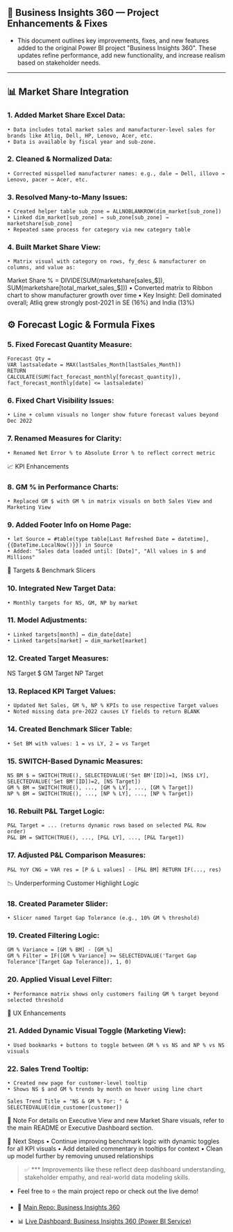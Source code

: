 ## 🔧 Business Insights 360 — Project Enhancements & Fixes
- This document outlines key improvements, fixes, and new features added to the original Power BI project "Business Insights 360". These updates refine performance, add new functionality, and increase realism based on stakeholder needs.
---
## 📊 Market Share Integration
### 1. Added Market Share Excel Data:
	• Data includes total market sales and manufacturer-level sales for brands like Atliq, Dell, HP, Lenovo, Acer, etc.
	• Data is available by fiscal year and sub-zone.
### 2. Cleaned & Normalized Data:
	• Corrected misspelled manufacturer names: e.g., dale → Dell, illovo → Lenovo, pacer → Acer, etc.
### 3. Resolved Many-to-Many Issues:
	• Created helper table sub_zone = ALLNOBLANKROW(dim_market[sub_zone])
	• Linked dim_market[sub_zone] → sub_zone[sub_zone] → marketshare[sub_zone]
	• Repeated same process for category via new category table
### 4. Built Market Share View:
	• Matrix visual with category on rows, fy_desc & manufacturer on columns, and value as:
Market Share % = DIVIDE(SUM(marketshare[sales_$]), SUM(marketshare[total_market_sales_$]))
	• Converted matrix to Ribbon chart to show manufacturer growth over time
	• Key Insight: Dell dominated overall; Atliq grew strongly post-2021 in SE (16%) and India (13%)

## ⚙️ Forecast Logic & Formula Fixes
### 5. Fixed Forecast Quantity Measure:
 ```DAX
Forecast Qty =
VAR lastsaledate = MAX(lastSales_Month[lastSales_Month])
RETURN
CALCULATE(SUM(fact_forecast_monthly[forecast_quantity]), fact_forecast_monthly[date] <= lastsaledate)
 ```
### 6. Fixed Chart Visibility Issues:
	• Line + column visuals no longer show future forecast values beyond Dec 2022
### 7. Renamed Measures for Clarity:
	• Renamed Net Error % to Absolute Error % to reflect correct metric

📈 KPI Enhancements
### 8. GM % in Performance Charts:
	• Replaced GM $ with GM % in matrix visuals on both Sales View and Marketing View
### 9. Added Footer Info on Home Page:
	• let Source = #table(type table[Last Refreshed Date = datetime], {{DateTime.LocalNow()}}) in Source
	• Added: "Sales data loaded until: [Date]", "All values in $ and Millions"

🎯 Targets & Benchmark Slicers
### 10. Integrated New Target Data:
	• Monthly targets for NS, GM, NP by market
### 11. Model Adjustments:
	• Linked targets[month] ↔ dim_date[date]
	• Linked targets[market] ↔ dim_market[market]
### 12. Created Target Measures:
NS Target $
GM Target
NP Target
### 13. Replaced KPI Target Values:
	• Updated Net Sales, GM %, NP % KPIs to use respective Target values
	• Noted missing data pre-2022 causes LY fields to return BLANK
### 14. Created Benchmark Slicer Table:
	• Set BM with values: 1 = vs LY, 2 = vs Target
### 15. SWITCH-Based Dynamic Measures:
 ```DAX
NS BM $ = SWITCH(TRUE(), SELECTEDVALUE('Set BM'[ID])=1, [NS$ LY], SELECTEDVALUE('Set BM'[ID])=2, [NS Target])
GM % BM = SWITCH(TRUE(), ..., [GM % LY], ..., [GM % Target])
NP % BM = SWITCH(TRUE(), ..., [NP % LY], ..., [NP % Target])
 ```
### 16. Rebuilt P&L Target Logic:
 ```DAX
P&L Target = ... (returns dynamic rows based on selected P&L Row order)
P&L BM = SWITCH(TRUE(), ..., [P&L LY], ..., [P&L Target])
 ```
### 17. Adjusted P&L Comparison Measures:
 ```DAX
P&L YoY CNG = VAR res = [P & L values] - [P&L BM] RETURN IF(..., res)
 ```
📉 Underperforming Customer Highlight Logic
### 18. Created Parameter Slider:
	• Slicer named Target Gap Tolerance (e.g., 10% GM % threshold)
### 19. Created Filtering Logic:
 ```DAX
GM % Variance = [GM % BM] - [GM_%]
GM % Filter = IF([GM % Variance] >= SELECTEDVALUE('Target Gap Tolerance'[Target Gap Tolerance]), 1, 0)
 ```
### 20. Applied Visual Level Filter:
	• Performance matrix shows only customers failing GM % target beyond selected threshold

🧠 UX Enhancements
### 21. Added Dynamic Visual Toggle (Marketing View):
	• Used bookmarks + buttons to toggle between GM % vs NS and NP % vs NS visuals
### 22. Sales Trend Tooltip:
	• Created new page for customer-level tooltip
	• Shows NS $ and GM % trends by month on hover using line chart
 ```DAX
Sales Trend Title = "NS & GM % For: " & SELECTEDVALUE(dim_customer[customer])
 ```
📌 Note
For details on Executive View and new Market Share visuals, refer to the main README or Executive Dashboard section.

📎 Next Steps
	• Continue improving benchmark logic with dynamic toggles for all KPI visuals
	• Add detailed commentary in tooltips for context
	• Clean up model further by removing unused relationships

> ✅ ***  Improvements like these reflect deep dashboard understanding, stakeholder empathy, and real-world data modeling skills.
- Feel free to ⭐️ the main project repo or check out the live demo!

- 🔗 [Main Repo: Business Insights 360](https://github.com/ozaairrr/Business-Insights-360)

- 📊 [Live Dashboard: Business Insights 360 (Power BI Service)](https://app.powerbi.com/view?r=eyJrIjoiNzZmZWExNTctNTI4YS00MjAzLWEyNGUtYzNlMjczZWI0ODlhIiwidCI6ImM2ZTU0OWIzLTVmNDUtNDAzMi1hYWU5LWQ0MjQ0ZGM1YjJjNCJ9)


